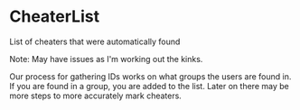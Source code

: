 # CheaterList
List of cheaters that were automatically found

Note: May have issues as I'm working out the kinks.

Our process for gathering IDs works on what groups the users are found in.
If you are found in a group, you are added to the list.
Later on there may be more steps to more accurately mark cheaters.
